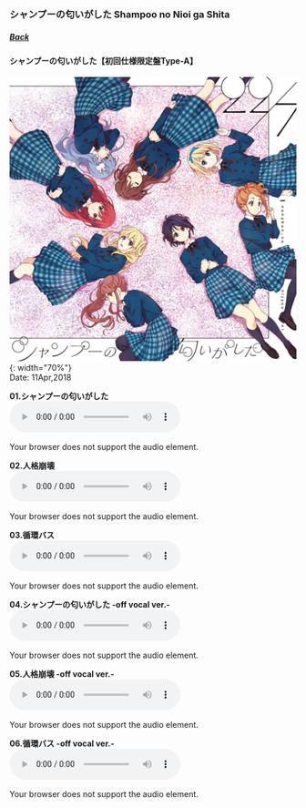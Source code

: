 ### シャンプーの匂いがした Shampoo no Nioi ga Shita
##### [Back](Music_List.md)

#### シャンプーの匂いがした【初回仕様限定盤Type-A】  
![ShampooTypeA](../../Img/Music/ShampooTypeA.jpg){: width="70%"}  
Date: 11Apr,2018  

**01.シャンプーの匂いがした**  
<audio controls="controls">
  <source type="audio/mp3" src="../../Music/02_Shampoo%20no%20Nioi%20ga%20Shita/01.%20シャンプーの匂いがした.mp3"></source>
  <p>Your browser does not support the audio element.</p>
</audio>

**02.人格崩壊**  
<audio controls="controls">
  <source type="audio/mp3" src="../../Music/02_Shampoo%20no%20Nioi%20ga%20Shita/02.%20人格崩壊.mp3"></source>
  <p>Your browser does not support the audio element.</p>
</audio>

**03.循環バス**  
<audio controls="controls">
  <source type="audio/mp3" src="../../Music/02_Shampoo%20no%20Nioi%20ga%20Shita/03.%20循環バス.mp3"></source>
  <p>Your browser does not support the audio element.</p>
</audio>

**04.シャンプーの匂いがした -off vocal ver.-**  
<audio controls="controls">
  <source type="audio/mp3" src="../../Music/02_Shampoo%20no%20Nioi%20ga%20Shita/Off%20Vocal%20(Type%20A)/04.%20シャンプーの匂いがした%20-Off%20Vocal%20Ver.-.mp3"></source>
  <p>Your browser does not support the audio element.</p>
</audio>

**05.人格崩壊 -off vocal ver.-**  
<audio controls="controls">
  <source type="audio/mp3" src="../../Music/02_Shampoo%20no%20Nioi%20ga%20Shita/Off%20Vocal%20(Type%20A)/05.%20人格崩壊%20-Off%20Vocal%20Ver.-.mp3"></source>
  <p>Your browser does not support the audio element.</p>
</audio>

**06.循環バス -off vocal ver.-**  
<audio controls="controls">
  <source type="audio/mp3" src="../../Music/02_Shampoo%20no%20Nioi%20ga%20Shita/Off%20Vocal%20(Type%20A)/06.%20循環バス%20-Off%20Vocal%20Ver.-.mp3"></source>
  <p>Your browser does not support the audio element.</p>
</audio>
